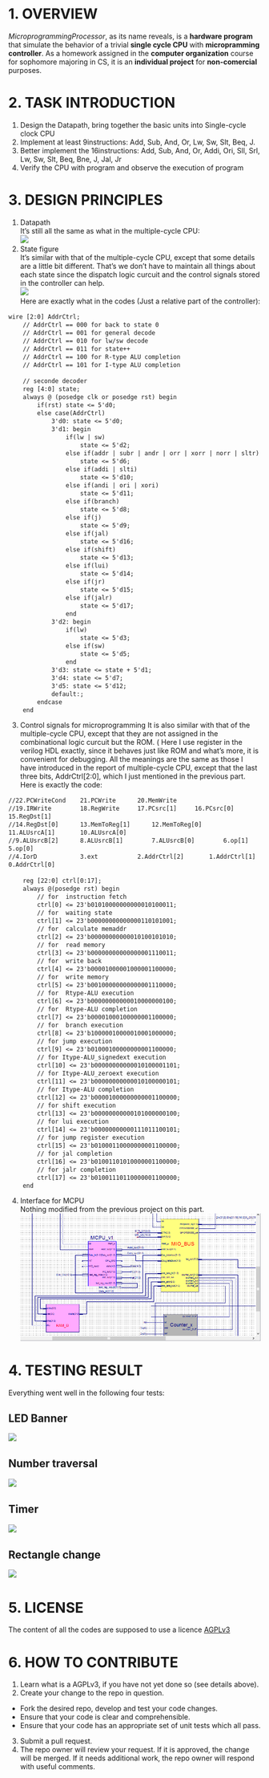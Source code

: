 # 1. OVERVIEW
*MicroprogrammingProcessor*, as its name reveals, is a **hardware program** that 
simulate the behavior of a  trivial **single cycle CPU** with **micropramming controller**.
As a homework assigned in the **computer organization** course for sophomore majoring in CS,
it is an **individual project** for **non-comercial** purposes.  
# 2. TASK INTRODUCTION
1. Design the Datapath, bring together the basic units into Single-cycle clock CPU  
2. Implement at least 9instructions: Add, Sub, And, Or, Lw, Sw, Slt, Beq, J.  
3. Better implement the 16instructions: Add, Sub, And, Or, Addi, Ori, Sll, Srl, Lw, Sw, Slt, Beq, Bne, J, Jal, Jr  
4. Verify the CPU with program and observe the execution of program  
# 3. DESIGN PRINCIPLES
1. Datapath  
It’s still all the same as what in the multiple-cycle CPU:   
![](./images/principle_1.png)  
2. State figure    
It’s similar with that of the multiple-cycle CPU, except that some details are a little bit different. 
That’s we don’t have to maintain all things about each state since the dispatch logic curcuit and the control signals 
stored in the controller can help.  
![](./images/principle_2.png)  
Here are exactly what in the codes (Just a relative part of the controller):  
```
wire [2:0] AddrCtrl;
	// AddrCtrl == 000 for back to state 0
	// AddrCtrl == 001 for general decode
	// AddrCtrl == 010 for lw/sw decode
	// AddrCtrl == 011 for state++
	// AddrCtrl == 100 for R-type ALU completion
	// AddrCtrl == 101 for I-type ALU completion
									
	// seconde decoder
	reg [4:0] state;
	always @ (posedge clk or posedge rst) begin
		if(rst) state <= 5'd0;
		else case(AddrCtrl)
			3'd0: state <= 5'd0;
			3'd1: begin
				if(lw | sw) 
					state <= 5'd2;
				else if(addr | subr | andr | orr | xorr | norr | sltr)
					state <= 5'd6;
				else if(addi | slti)
					state <= 5'd10;
				else if(andi | ori | xori)
					state <= 5'd11;
				else if(branch)
					state <= 5'd8;
				else if(j)
					state <= 5'd9;
				else if(jal)
					state <= 5'd16;
				else if(shift)
					state <= 5'd13;
				else if(lui)
					state <= 5'd14;
				else if(jr)
					state <= 5'd15;
				else if(jalr)
					state <= 5'd17;
				end
			3'd2: begin
				if(lw)
					state <= 5'd3;
				else if(sw)
					state <= 5'd5;
				end
			3'd3: state <= state + 5'd1;
			3'd4: state <= 5'd7;
			3'd5: state <= 5'd12;
			default:;
		endcase
	end
```
3. Control signals for microprogramming 
It is also similar with that of the multiple-cycle CPU, except that they are not assigned in 
the combinational logic curcuit but the ROM. ( Here I use register in the verilog HDL exactly, 
since it behaves just like ROM and what’s more, it is convenient for debugging.
All the meanings are the same as those I have introduced in the report of multiple-cycle CPU, 
except that the last three bits, AddrCtrl[2:0], which I just mentioned in the previous part. Here is exactly the code:  
```
//22.PCWriteCond	21.PCWrite		20.MemWrite				
//19.IRWrite	  	18.RegWrite		17.PCsrc[1]		16.PCsrc[0]		15.RegDst[1]
//14.RegDst[0]    	13.MemToReg[1]		12.MemToReg[0]		11.ALUsrcA[1]		10.ALUsrcA[0]
//9.ALUsrcB[2]    	8.ALUsrcB[1]		7.ALUsrcB[0]		6.op[1]			5.op[0]
//4.IorD	      	3.ext			2.AddrCtrl[2]		1.AddrCtrl[1]		0.AddrCtrl[0]
	
	reg [22:0] ctrl[0:17];
	always @(posedge rst) begin
		// for	instruction fetch
		ctrl[0] <= 23'b01010000000000010100011; 
		// for	waiting state
		ctrl[1] <= 23'b00000000000000110101001; 
		// for	calculate memaddr
		ctrl[2] <= 23'b00000000000010100101010;	
		// for	read memory
		ctrl[3] <= 23'b00000000000000001110011;
		// for	write back
		ctrl[4] <= 23'b00001000001000001100000;
		// for	write memory
		ctrl[5] <= 23'b00100000000000001110000;
		// for	Rtype-ALU execution
		ctrl[6] <= 23'b00000000000010000000100;
		// for 	Rtype-ALU completion
		ctrl[7] <= 23'b00001000100000001100000;
		// for	branch execution
		ctrl[8] <= 23'b10000010000010001000000;
		// for jump execution
		ctrl[9]	<= 23'b01000100000000001100000;
		// for Itype-ALU_signedext execution
		ctrl[10] <= 23'b00000000000010100001101;
		// for Itype-ALU_zeroext execution
		ctrl[11] <= 23'b00000000000010100000101;
		// for Itype-ALU completion
		ctrl[12] <= 23'b00001000000000001100000;
		// for shift execution
		ctrl[13] <= 23'b00000000000101000000100;
		// for lui execution
		ctrl[14] <= 23'b00000000000111011100101;
		// for jump register execution
		ctrl[15] <= 23'b01000110000000001100000;
		// for jal completion
		ctrl[16] <= 23'b01001101010000001100000;
		// for jalr completion
		ctrl[17] <= 23'b01001110110000001100000;
	end
```

4. Interface for MCPU  
Nothing modified from the previous project on this part.  
![](./images/principle_3.png)  

# 4. TESTING RESULT
Everything went well in the following four tests:
## LED Banner
![](./images/testing_1.png)  
## Number traversal
![](./images/testing_2.png)  
## Timer
![](./images/testing_3.png)  
## Rectangle change
![](./images/testing_4.png)  

# 5. LICENSE
The content of all the codes are supposed to use a licence [AGPLv3](./LICENSE)  

# 6. HOW TO CONTRIBUTE
1. Learn what is a AGPLv3, if you have not yet done so (see details above).  
2.  Create your change to the repo in question.
- Fork the desired repo, develop and test your code changes.
- Ensure that your code is clear and comprehensible.
- Ensure that your code has an appropriate set of unit tests which all pass.
3. Submit a pull request.
4. The repo owner will review your request. If it is approved, the change will be merged. If it needs additional work, the repo owner will respond with useful comments.


